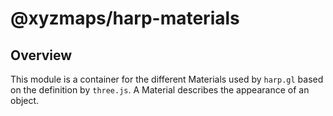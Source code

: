# @xyzmaps/harp-materials

## Overview

This module is a container for the different Materials used by `harp.gl` based on the definition by
`three.js`. A Material describes the appearance of an object.
